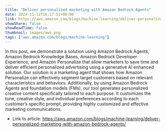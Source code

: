 ```yaml
---
title: "Deliver personalized marketing with Amazon Bedrock Agents"
date: 2024-11-12T16:17:51+00:00
link: https://aws.amazon.com/blogs/machine-learning/deliver-personalized-marketing-with-amazon-bedrock-agents/
showShare: false
showReadTime: false
thumbnail: images/aws.png
tags: ["aws.amazon.com/blogs/machine-learning"]
---
```

In this post, we demonstrate a solution using Amazon Bedrock Agents, Amazon Bedrock Knowledge Bases, Amazon Bedrock Developer Experience, and Amazon Personalize that allow marketers to save time and deliver efficient personalized advertising using a generative AI enhanced solution. Our solution is a marketing agent that shows how Amazon Personalize can effectively segment target customers based on relevant characteristics and behaviors. Additionally, by using Amazon Bedrock Agents and foundation models (FMs), our tool generates personalized creative content specifically tailored to each purpose. It customizes the tone, creative style, and individual preferences according to each customer’s specific prompt, providing highly customized and effective marketing communications.

- Link to article: https://aws.amazon.com/blogs/machine-learning/deliver-personalized-marketing-with-amazon-bedrock-agents/